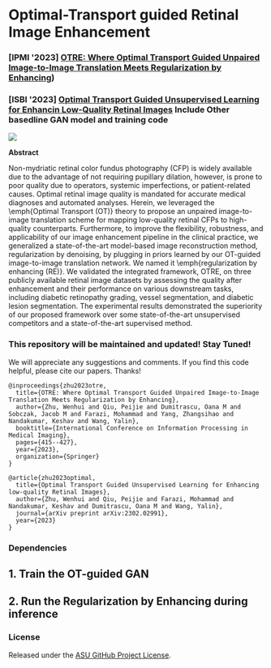 # Optimal-Transport guided Retinal Image Enhancement 

### [IPMI '2023] [OTRE: Where Optimal Transport Guided Unpaired Image-to-Image Translation Meets Regularization by Enhancing](https://arxiv.org/pdf/2302.03003.pdf))
### [ISBI '2023] [Optimal Transport Guided Unsupervised Learning for Enhancin Low-Quality Retinal Images](https://github.com/Retinal-Research/OTE-GAN) Include Other basedline GAN model and training code
<img src="images/network-final.png"/>

**Abstract** 

Non-mydriatic retinal color fundus photography (CFP) is widely available due to the advantage of not requiring pupillary dilation, however, is prone to poor quality due to operators, systemic imperfections, or patient-related causes. Optimal retinal image quality is mandated for accurate medical diagnoses and automated analyses. Herein, we leveraged the \emph{Optimal Transport (OT)} theory to propose an unpaired image-to-image translation scheme for mapping low-quality retinal CFPs to high-quality counterparts. Furthermore, to improve the flexibility, robustness, and applicability of our image enhancement pipeline in the clinical practice, we generalized a state-of-the-art model-based image reconstruction method, regularization by denoising, by plugging in priors learned by our OT-guided image-to-image translation network. We named it \emph{regularization by enhancing (RE)}. We validated the integrated framework, OTRE, on three publicly available retinal image datasets by assessing the quality after enhancement and their performance on various downstream tasks, including diabetic retinopathy grading, vessel segmentation, and diabetic lesion segmentation. The experimental results demonstrated the superiority of our proposed framework over some state-of-the-art unsupervised competitors and a state-of-the-art supervised method. 

### This repository will be maintained and updated! Stay Tuned!
We will appreciate any suggestions and comments. If you find this code helpful, please cite our papers. Thanks! 
```
@inproceedings{zhu2023otre,
  title={OTRE: Where Optimal Transport Guided Unpaired Image-to-Image Translation Meets Regularization by Enhancing},
  author={Zhu, Wenhui and Qiu, Peijie and Dumitrascu, Oana M and Sobczak, Jacob M and Farazi, Mohammad and Yang, Zhangsihao and Nandakumar, Keshav and Wang, Yalin},
  booktitle={International Conference on Information Processing in Medical Imaging},
  pages={415--427},
  year={2023},
  organization={Springer}
}
```
```
@article{zhu2023optimal,
  title={Optimal Transport Guided Unsupervised Learning for Enhancing low-quality Retinal Images},
  author={Zhu, Wenhui and Qiu, Peijie and Farazi, Mohammad and Nandakumar, Keshav and Dumitrascu, Oana M and Wang, Yalin},
  journal={arXiv preprint arXiv:2302.02991},
  year={2023}
}
```

### Dependencies
## 1. Train the OT-guided GAN 

## 2. Run the Regularization by Enhancing during inference 

### License
Released under the [ASU GitHub Project License](https://github.com/Retinotopy-mapping-Research/DRRM/blob/master/LICENSE.txt).
